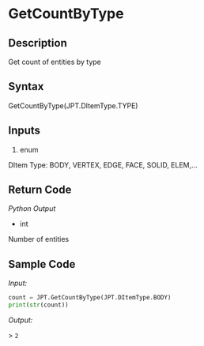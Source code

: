 # GetCountByType

## Description

Get count of entities by type

## Syntax

GetCountByType(JPT.DItemType.TYPE)

## Inputs

1. enum

DItem Type: BODY, VERTEX, EDGE, FACE, SOLID, ELEM,...

## Return Code

_Python Output_

- int

Number of entities

## Sample Code

_Input:_

```python
count = JPT.GetCountByType(JPT.DItemType.BODY)
print(str(count))
```

_Output:_

\> `2`
